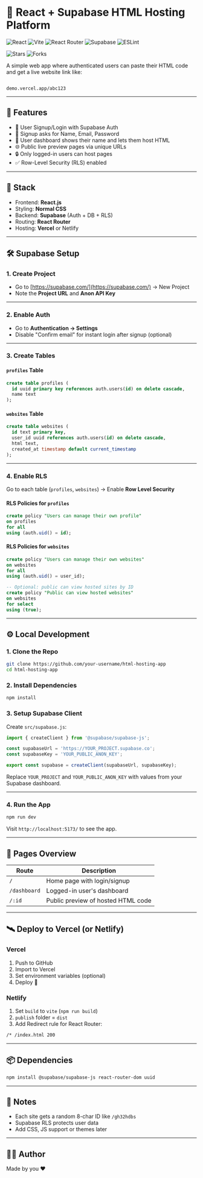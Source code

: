 # 🧪 React + Supabase HTML Hosting Platform

<!-- Tech stack -->
![React](https://img.shields.io/badge/React-🟦-61DAFB?logo=react&logoColor=white&label=)
![Vite](https://img.shields.io/badge/Vite-646CFF?logo=vite&logoColor=white&label=)
![React Router](https://img.shields.io/badge/React%20Router-CA4245?logo=reactrouter&logoColor=white&label=)
![Supabase](https://img.shields.io/badge/Supabase-3ECF8E?logo=supabase&logoColor=white&label=)
![ESLint](https://img.shields.io/badge/ESLint-4B32C3?logo=eslint&logoColor=white&label=)

![Stars](https://img.shields.io/github/stars/Amitgajare2/Flip-Frame?style=social)
![Forks](https://img.shields.io/github/forks/Amitgajare2/Flip-Frame?style=social)


A simple web app where authenticated users can paste their HTML code and get a live website link like:

```

demo.vercel.app/abc123

````

---

## 🚀 Features

- 🔐 User Signup/Login with Supabase Auth
- 🙋 Signup asks for Name, Email, Password
- 🧾 User dashboard shows their name and lets them host HTML
- 🌐 Public live preview pages via unique URLs
- 🔒 Only logged-in users can host pages
- ✅ Row-Level Security (RLS) enabled

---

## 🧩 Stack

- Frontend: **React.js**
- Styling: **Normal CSS**
- Backend: **Supabase** (Auth + DB + RLS)
- Routing: **React Router**
- Hosting: **Vercel** or Netlify

---

## 🛠 Supabase Setup

### 1. Create Project

- Go to [https://supabase.com/](https://supabase.com/) → New Project
- Note the **Project URL** and **Anon API Key**

---

### 2. Enable Auth

- Go to **Authentication → Settings**
- Disable "Confirm email" for instant login after signup (optional)

---

### 3. Create Tables

#### `profiles` Table

```sql
create table profiles (
  id uuid primary key references auth.users(id) on delete cascade,
  name text
);
````

#### `websites` Table

```sql
create table websites (
  id text primary key,
  user_id uuid references auth.users(id) on delete cascade,
  html text,
  created_at timestamp default current_timestamp
);
```

---

### 4. Enable RLS

Go to each table (`profiles`, `websites`) → Enable **Row Level Security**

#### RLS Policies for `profiles`

```sql
create policy "Users can manage their own profile"
on profiles
for all
using (auth.uid() = id);
```

#### RLS Policies for `websites`

```sql
create policy "Users can manage their own websites"
on websites
for all
using (auth.uid() = user_id);

-- Optional: public can view hosted sites by ID
create policy "Public can view hosted websites"
on websites
for select
using (true);
```

---

## ⚙️ Local Development

### 1. Clone the Repo

```bash
git clone https://github.com/your-username/html-hosting-app
cd html-hosting-app
```

### 2. Install Dependencies

```bash
npm install
```

### 3. Setup Supabase Client

Create `src/supabase.js`:

```js
import { createClient } from '@supabase/supabase-js';

const supabaseUrl = 'https://YOUR_PROJECT.supabase.co';
const supabaseKey = 'YOUR_PUBLIC_ANON_KEY';

export const supabase = createClient(supabaseUrl, supabaseKey);
```

Replace `YOUR_PROJECT` and `YOUR_PUBLIC_ANON_KEY` with values from your Supabase dashboard.

---

### 4. Run the App

```bash
npm run dev
```

Visit `http://localhost:5173/` to see the app.

---

## 🧪 Pages Overview

| Route        | Description                        |
| ------------ | ---------------------------------- |
| `/`          | Home page with login/signup        |
| `/dashboard` | Logged-in user's dashboard         |
| `/:id`       | Public preview of hosted HTML code |

---

## 🛰 Deploy to Vercel (or Netlify)

### Vercel

1. Push to GitHub
2. Import to Vercel
3. Set environment variables (optional)
4. Deploy 🎉

### Netlify

1. Set `build` to `vite` (`npm run build`)
2. `publish` folder = `dist`
3. Add Redirect rule for React Router:

```txt
/* /index.html 200
```

---

## 📦 Dependencies

```bash
npm install @supabase/supabase-js react-router-dom uuid
```

---

## 📌 Notes

* Each site gets a random 8-char ID like `/gh32hdbs`
* Supabase RLS protects user data
* Add CSS, JS support or themes later

---

## 🧑‍💻 Author

Made by you ❤️



